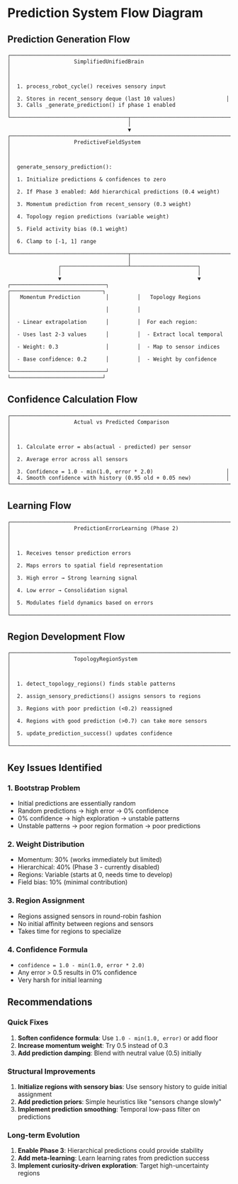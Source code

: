 # Prediction System Flow Diagram

## Prediction Generation Flow

```
┌─────────────────────────────────────────────────────────────────────┐
│                    SimplifiedUnifiedBrain                            │
│                                                                      │
│  1. process_robot_cycle() receives sensory input                    │
│  2. Stores in recent_sensory deque (last 10 values)                │
│  3. Calls _generate_prediction() if phase 1 enabled                 │
└─────────────────────────────────────┬───────────────────────────────┘
                                      │
                                      ▼
┌─────────────────────────────────────────────────────────────────────┐
│                    PredictiveFieldSystem                             │
│                                                                      │
│  generate_sensory_prediction():                                      │
│  1. Initialize predictions & confidences to zero                     │
│  2. If Phase 3 enabled: Add hierarchical predictions (0.4 weight)   │
│  3. Momentum prediction from recent_sensory (0.3 weight)            │
│  4. Topology region predictions (variable weight)                    │
│  5. Field activity bias (0.1 weight)                                │
│  6. Clamp to [-1, 1] range                                          │
└─────────────────────────────────────┬───────────────────────────────┘
                                      │
                ┌─────────────────────┴─────────────────────┐
                │                                           │
                ▼                                           ▼
┌──────────────────────────────┐         ┌─────────────────────────────┐
│   Momentum Prediction        │         │   Topology Regions          │
│                              │         │                             │
│  - Linear extrapolation      │         │  For each region:           │
│  - Uses last 2-3 values      │         │  - Extract local temporal   │
│  - Weight: 0.3               │         │  - Map to sensor indices    │
│  - Base confidence: 0.2      │         │  - Weight by confidence     │
└──────────────────────────────┘         └─────────────────────────────┘
```

## Confidence Calculation Flow

```
┌─────────────────────────────────────────────────────────────────────┐
│                    Actual vs Predicted Comparison                    │
│                                                                      │
│  1. Calculate error = abs(actual - predicted) per sensor            │
│  2. Average error across all sensors                                 │
│  3. Confidence = 1.0 - min(1.0, error * 2.0)                       │
│  4. Smooth confidence with history (0.95 old + 0.05 new)           │
└─────────────────────────────────────────────────────────────────────┘
```

## Learning Flow

```
┌─────────────────────────────────────────────────────────────────────┐
│                    PredictionErrorLearning (Phase 2)                 │
│                                                                      │
│  1. Receives tensor prediction errors                                │
│  2. Maps errors to spatial field representation                      │
│  3. High error → Strong learning signal                              │
│  4. Low error → Consolidation signal                                 │
│  5. Modulates field dynamics based on errors                        │
└─────────────────────────────────────────────────────────────────────┘
```

## Region Development Flow

```
┌─────────────────────────────────────────────────────────────────────┐
│                    TopologyRegionSystem                              │
│                                                                      │
│  1. detect_topology_regions() finds stable patterns                 │
│  2. assign_sensory_predictions() assigns sensors to regions         │
│  3. Regions with poor prediction (<0.2) reassigned                  │
│  4. Regions with good prediction (>0.7) can take more sensors       │
│  5. update_prediction_success() updates confidence                  │
└─────────────────────────────────────────────────────────────────────┘
```

## Key Issues Identified

### 1. Bootstrap Problem
- Initial predictions are essentially random
- Random predictions → high error → 0% confidence
- 0% confidence → high exploration → unstable patterns
- Unstable patterns → poor region formation → poor predictions

### 2. Weight Distribution
- Momentum: 30% (works immediately but limited)
- Hierarchical: 40% (Phase 3 - currently disabled)
- Regions: Variable (starts at 0, needs time to develop)
- Field bias: 10% (minimal contribution)

### 3. Region Assignment
- Regions assigned sensors in round-robin fashion
- No initial affinity between regions and sensors
- Takes time for regions to specialize

### 4. Confidence Formula
- `confidence = 1.0 - min(1.0, error * 2.0)`
- Any error > 0.5 results in 0% confidence
- Very harsh for initial learning

## Recommendations

### Quick Fixes
1. **Soften confidence formula**: Use `1.0 - min(1.0, error)` or add floor
2. **Increase momentum weight**: Try 0.5 instead of 0.3
3. **Add prediction damping**: Blend with neutral value (0.5) initially

### Structural Improvements
1. **Initialize regions with sensory bias**: Use sensory history to guide initial assignment
2. **Add prediction priors**: Simple heuristics like "sensors change slowly"
3. **Implement prediction smoothing**: Temporal low-pass filter on predictions

### Long-term Evolution
1. **Enable Phase 3**: Hierarchical predictions could provide stability
2. **Add meta-learning**: Learn learning rates from prediction success
3. **Implement curiosity-driven exploration**: Target high-uncertainty regions